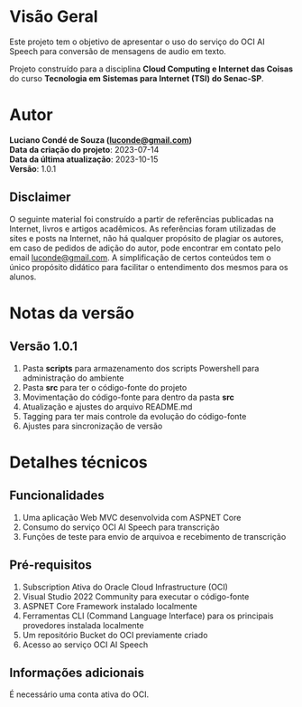 # Visão Geral
Este projeto tem o objetivo de apresentar o uso do serviço do OCI AI Speech para conversão de mensagens de audio em texto. 

Projeto construído para a disciplina **Cloud Computing e Internet das Coisas** do curso **Tecnologia em Sistemas para Internet (TSI) do Senac-SP**.

# Autor
**Luciano Condé de Souza (luconde@gmail.com)**  
**Data da criação do projeto**: 2023-07-14  
**Data da última atualização**: 2023-10-15  
**Versão**: 1.0.1

## Disclaimer
O seguinte material foi construído a partir de referências publicadas na Internet, livros e artigos acadêmicos. As referências foram utilizadas de sites e posts na Internet, não há qualquer propósito de plagiar os autores, em caso de pedidos de adição do autor, pode encontrar em contato pelo email luconde@gmail.com. A simplificação de certos conteúdos tem o único propósito didático para facilitar o entendimento dos mesmos para os alunos.

# Notas da versão 
## Versão 1.0.1
1. Pasta **scripts** para armazenamento dos scripts Powershell para administração do ambiente
2. Pasta **src** para ter o código-fonte do projeto
3. Movimentação do código-fonte para dentro da pasta **src**
4. Atualização e ajustes do arquivo README.md
5. Tagging para ter mais controle da evolução do código-fonte
6. Ajustes para sincronização de versão

# Detalhes técnicos

## Funcionalidades
1. Uma aplicação Web MVC desenvolvida com ASPNET Core
2. Consumo do serviço OCI AI Speech para transcrição
3. Funções de teste para envio de arquivoa e recebimento de transcrição

## Pré-requisitos
1. Subscription Ativa do  Oracle Cloud Infrastructure (OCI)
2. Visual Studio 2022 Community para executar o código-fonte
3. ASPNET Core Framework instalado localmente
4. Ferramentas CLI (Command Language Interface) para os principais provedores instalada localmente
5. Um repositório Bucket do OCI previamente criado
6. Acesso ao serviço OCI AI Speech

## Informações adicionais
É necessário uma conta ativa do OCI.
